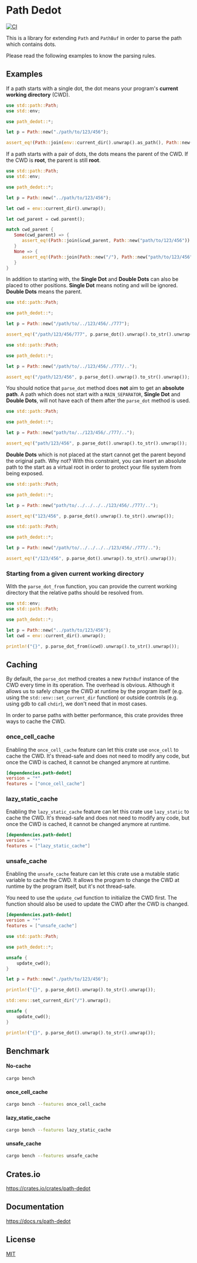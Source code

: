 Path Dedot
====================

[![CI](https://github.com/magiclen/path-dedot/actions/workflows/ci.yml/badge.svg)](https://github.com/magiclen/path-dedot/actions/workflows/ci.yml)

This is a library for extending `Path` and `PathBuf` in order to parse the path which contains dots.

Please read the following examples to know the parsing rules.

## Examples

If a path starts with a single dot, the dot means your program's **current working directory** (CWD).

```rust
use std::path::Path;
use std::env;

use path_dedot::*;

let p = Path::new("./path/to/123/456");

assert_eq!(Path::join(env::current_dir().unwrap().as_path(), Path::new("path/to/123/456")).to_str().unwrap(), p.parse_dot().unwrap().to_str().unwrap());
```

If a path starts with a pair of dots, the dots means the parent of the CWD. If the CWD is **root**, the parent is still **root**.

```rust
use std::path::Path;
use std::env;

use path_dedot::*;

let p = Path::new("../path/to/123/456");

let cwd = env::current_dir().unwrap();

let cwd_parent = cwd.parent();

match cwd_parent {
   Some(cwd_parent) => {
      assert_eq!(Path::join(&cwd_parent, Path::new("path/to/123/456")).to_str().unwrap(), p.parse_dot().unwrap().to_str().unwrap());
   }
   None => {
      assert_eq!(Path::join(Path::new("/"), Path::new("path/to/123/456")).to_str().unwrap(), p.parse_dot().unwrap().to_str().unwrap());
   }
}
```

In addition to starting with, the **Single Dot** and **Double Dots** can also be placed to other positions. **Single Dot** means noting and will be ignored. **Double Dots** means the parent.

```rust
use std::path::Path;

use path_dedot::*;

let p = Path::new("/path/to/../123/456/./777");

assert_eq!("/path/123/456/777", p.parse_dot().unwrap().to_str().unwrap());
```

```rust
use std::path::Path;

use path_dedot::*;

let p = Path::new("/path/to/../123/456/./777/..");

assert_eq!("/path/123/456", p.parse_dot().unwrap().to_str().unwrap());
```

You should notice that `parse_dot` method does **not** aim to get an **absolute path**. A path which does not start with a `MAIN_SEPARATOR`, **Single Dot** and **Double Dots**, will not have each of them after the `parse_dot` method is used.

```rust
use std::path::Path;

use path_dedot::*;

let p = Path::new("path/to/../123/456/./777/..");

assert_eq!("path/123/456", p.parse_dot().unwrap().to_str().unwrap());
```

**Double Dots** which is not placed at the start cannot get the parent beyond the original path. Why not? With this constraint, you can insert an absolute path to the start as a virtual root in order to protect your file system from being exposed.

```rust
use std::path::Path;

use path_dedot::*;

let p = Path::new("path/to/../../../../123/456/./777/..");

assert_eq!("123/456", p.parse_dot().unwrap().to_str().unwrap());
```

```rust
use std::path::Path;

use path_dedot::*;

let p = Path::new("/path/to/../../../../123/456/./777/..");

assert_eq!("/123/456", p.parse_dot().unwrap().to_str().unwrap());
```

### Starting from a given current working directory

With the `parse_dot_from` function, you can provide the current working directory that the relative paths should be resolved from.

```rust
use std::env;
use std::path::Path;

use path_dedot::*;

let p = Path::new("../path/to/123/456");
let cwd = env::current_dir().unwrap();

println!("{}", p.parse_dot_from(&cwd).unwrap().to_str().unwrap());
```

## Caching

By default, the `parse_dot` method creates a new `PathBuf` instance of the CWD every time in its operation. The overhead is obvious. Although it allows us to safely change the CWD at runtime by the program itself (e.g. using the `std::env::set_current_dir` function) or outside controls (e.g. using gdb to call `chdir`), we don't need that in most cases.

In order to parse paths with better performance, this crate provides three ways to cache the CWD.

### once_cell_cache

Enabling the `once_cell_cache` feature can let this crate use `once_cell` to cache the CWD. It's thread-safe and does not need to modify any code, but once the CWD is cached, it cannot be changed anymore at runtime.

```toml
[dependencies.path-dedot]
version = "*"
features = ["once_cell_cache"]
```

### lazy_static_cache

Enabling the `lazy_static_cache` feature can let this crate use `lazy_static` to cache the CWD. It's thread-safe and does not need to modify any code, but once the CWD is cached, it cannot be changed anymore at runtime.

```toml
[dependencies.path-dedot]
version = "*"
features = ["lazy_static_cache"]
```

### unsafe_cache

Enabling the `unsafe_cache` feature can let this crate use a mutable static variable to cache the CWD. It allows the program to change the CWD at runtime by the program itself, but it's not thread-safe.

You need to use the `update_cwd` function to initialize the CWD first. The function should also be used to update the CWD after the CWD is changed.

```toml
[dependencies.path-dedot]
version = "*"
features = ["unsafe_cache"]
```

```rust
use std::path::Path;

use path_dedot::*;

unsafe {
    update_cwd();
}

let p = Path::new("./path/to/123/456");

println!("{}", p.parse_dot().unwrap().to_str().unwrap());

std::env::set_current_dir("/").unwrap();

unsafe {
    update_cwd();
}

println!("{}", p.parse_dot().unwrap().to_str().unwrap());
```

## Benchmark

#### No-cache

```bash
cargo bench
```

#### once_cell_cache

```bash
cargo bench --features once_cell_cache
```

#### lazy_static_cache

```bash
cargo bench --features lazy_static_cache
```

#### unsafe_cache

```bash
cargo bench --features unsafe_cache
```

## Crates.io

https://crates.io/crates/path-dedot

## Documentation

https://docs.rs/path-dedot

## License

[MIT](LICENSE)